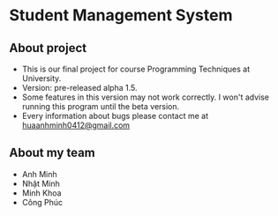# Student Management System

## About project
* This is our final project for course Programming Techniques at University.
* Version: pre-released alpha 1.5.
* Some features in this version may not work correctly. I won't advise running this program until the beta version.
* Every information about bugs please contact me at huaanhminh0412@gmail.com

## About my team
* Anh Minh
* Nhật Minh
* Minh Khoa
* Công Phúc
